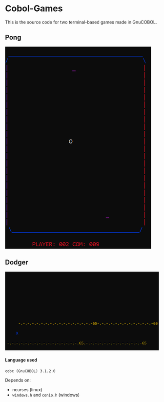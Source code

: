 # Cobol-Games

This is the source code for two terminal-based games made in GnuCOBOL.

## Pong
![Pong](pong.gif)

## Dodger
![Dodger](dodger.gif)

#### Language used

`cobc (GnuCOBOL) 3.1.2.0`

Depends on:
* ncurses (linux)
* `windows.h` and `conio.h` (windows)